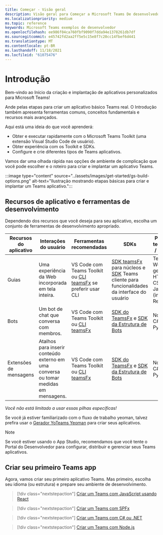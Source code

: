 ```yaml
---
title: Começar - Visão geral
description: Visão geral para Começar a Microsoft Teams De desenvolvedor
ms.localizationpriority: medium
ms.topic: reference
keywords: Microsoft Teams exemplos de desenvolvedor
ms.openlocfilehash: ee986f04ca760fbf9090f7dda94e1378261db7df
ms.sourcegitcommit: e45742fd2aa2ff5e5c15e8f7c20cc14fbef6d441
ms.translationtype: MT
ms.contentlocale: pt-BR
ms.lasthandoff: 11/18/2021
ms.locfileid: "61075476"
---
```

# <a name="get-started"></a>Introdução

Bem-vindo ao Início da criação e implantação de aplicativos personalizados para Microsoft Teams!

Ande pelas etapas para criar um aplicativo básico Teams real. O Introdução também apresenta ferramentas comuns, conceitos fundamentais e recursos mais avançados.

Aqui está uma ideia do que você aprenderá:

- Obter e executar rapidamente com o Microsoft Teams Toolkit (uma extensão Visual Studio Code de usuário).
- Obter experiência com os Toolkit e SDKs.
- Configure e crie diferentes tipos de Teams aplicativos.

Vamos dar uma olhada rápida nas opções de ambiente de complicação que você pode escolher e o roteiro para criar e implantar um aplicativo Teams.

:::image type="content" source="../assets/images/get-started/gs-build-options.png" alt-text="Ilustração mostrando etapas básicas para criar e implantar um Teams aplicativo.":::

## <a name="app-capabilities-and-development-tools"></a>Recursos de aplicativo e ferramentas de desenvolvimento

Dependendo dos recursos que você deseja para seu aplicativo, escolha um conjunto de ferramentas de desenvolvimento apropriado.

| Recursos do aplicativo | Interações do usuário | Ferramentas recomendadas | SDKs | Pilhas de tecnologia / idiomas |
|--------|-------------|--------|--------|--------|
| Guias | Uma experiência da Web incorporada em tela inteira. | VS Code com Teams Toolkit ou [CLI teamsFx](https://github.com/OfficeDev/TeamsFx/blob/dev/docs/cli/user-manual.md) se preferir usar CLI | [SDK teamsFx](/javascript/api/@microsoft/teamsfx/?view=msteams-client-js-latest&preserve-view=true) para núcleos e [SDK](/javascript/api/overview/msteams-client?view=msteams-client-js-latest&preserve-view=true) Teams cliente para funcionalidades da interface do usuário | Tecnologia Web em geral, HTML, CSS e JavaScript (incl. React). |
| Bots | Um bot de chat que conversa com membros. | VS Code com Teams Toolkit ou [CLI teamsFx](https://github.com/OfficeDev/TeamsFx/blob/dev/docs/cli/user-manual.md) | [SDK do TeamsFx](/javascript/api/@microsoft/teamsfx/?view=msteams-client-js-latest&preserve-view=true) e [SDK da Estrutura de Bots](https://dev.botframework.com/) | Node.js, C#, Java e Python. |
| Extensões de mensagens | Atalhos para inserir conteúdo externo em uma conversa ou tomar medidas em mensagens. | VS Code com Teams Toolkit ou [CLI teamsFx](https://github.com/OfficeDev/TeamsFx/blob/dev/docs/cli/user-manual.md) | [SDK do TeamsFx](/javascript/api/@microsoft/teamsfx/?view=msteams-client-js-latest&preserve-view=true) e [SDK da Estrutura de Bots](https://dev.botframework.com/) | Node.js, C#, Java e Python. |

*Você não está limitado a usar essas pilhas específicas!*

Se você já estiver familiarizado com o fluxo de trabalho yeoman, talvez prefira usar o [Gerador YoTeams Yeoman](https://github.com/pnp/generator-teams/blob/master/docs/docs/tutorials/build-your-first-microsoft-teams-app.md) para criar seus aplicativos.

> [!NOTE]
> Se você estiver usando o App Studio, recomendamos que você tente o Portal do Desenvolvedor para configurar, distribuir e gerenciar seus Teams aplicativos.


## <a name="build-your-first-teams-app"></a>Criar seu primeiro Teams app

Agora, vamos criar seu primeiro aplicativo Teams. Mas primeiro, escolha seu idioma (ou estrutura) e prepare seu ambiente de desenvolvimento.

> [!div class="nextstepaction"]
> [Criar um Teams com JavaScript usando React](../sbs-gs-javascript.yml)

> [!div class="nextstepaction"]
> [Criar um Teams com SPFx](../sbs-gs-spfx.yml)

> [!div class="nextstepaction"]
> [Criar um Teams com C# ou .NET](../sbs-gs-csharp.yml)

> [!div class="nextstepaction"]
> [Criar um Teams com Node.js](../sbs-gs-nodejs.yml)
